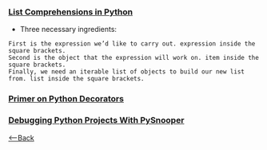### [List Comprehensions in Python](https://www.pythonforbeginners.com/basics/list-comprehensions-in-python)

* Three necessary ingredients:
```
First is the expression we’d like to carry out. expression inside the square brackets.
Second is the object that the expression will work on. item inside the square brackets.
Finally, we need an iterable list of objects to build our new list from. list inside the square brackets.
```


### [Primer on Python Decorators](https://realpython.com/primer-on-python-decorators/)


### [Debugging Python Projects With PySnooper](https://www.pythonpodcast.com/pysnooper-python-debugging-episode-241/)

[<--Back](README.md)